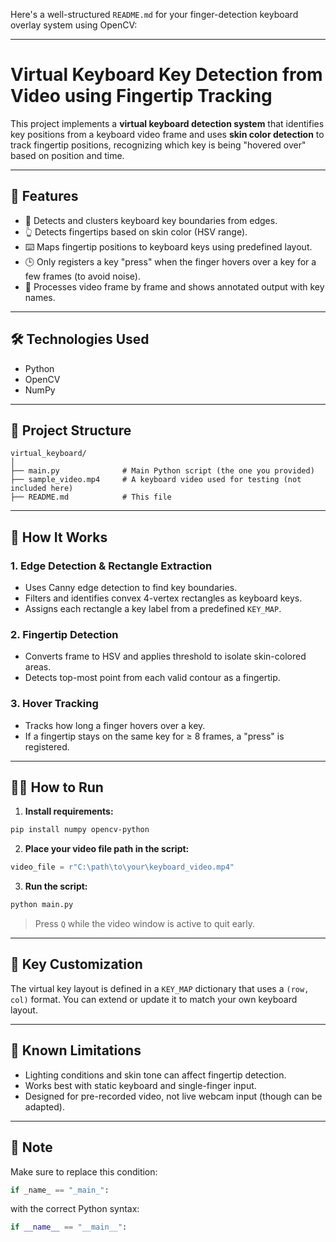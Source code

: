 Here's a well-structured `README.md` for your finger-detection keyboard overlay system using OpenCV:

---

# Virtual Keyboard Key Detection from Video using Fingertip Tracking

This project implements a **virtual keyboard detection system** that identifies key positions from a keyboard video frame and uses **skin color detection** to track fingertip positions, recognizing which key is being "hovered over" based on position and time.

---

## 📸 Features

* 🧠 Detects and clusters keyboard key boundaries from edges.
* 👆 Detects fingertips based on skin color (HSV range).
* ⌨️ Maps fingertip positions to keyboard keys using predefined layout.
* 🕒 Only registers a key "press" when the finger hovers over a key for a few frames (to avoid noise).
* 🎥 Processes video frame by frame and shows annotated output with key names.

---

## 🛠️ Technologies Used

* Python
* OpenCV
* NumPy

---

## 📁 Project Structure

```
virtual_keyboard/
│
├── main.py              # Main Python script (the one you provided)
├── sample_video.mp4     # A keyboard video used for testing (not included here)
├── README.md            # This file
```

---

## 🧪 How It Works

### 1. **Edge Detection & Rectangle Extraction**

* Uses Canny edge detection to find key boundaries.
* Filters and identifies convex 4-vertex rectangles as keyboard keys.
* Assigns each rectangle a key label from a predefined `KEY_MAP`.

### 2. **Fingertip Detection**

* Converts frame to HSV and applies threshold to isolate skin-colored areas.
* Detects top-most point from each valid contour as a fingertip.

### 3. **Hover Tracking**

* Tracks how long a finger hovers over a key.
* If a fingertip stays on the same key for ≥ 8 frames, a "press" is registered.

---

## 🧑‍💻 How to Run

1. **Install requirements:**

```bash
pip install numpy opencv-python
```

2. **Place your video file path in the script:**

```python
video_file = r"C:\path\to\your\keyboard_video.mp4"
```

3. **Run the script:**

```bash
python main.py
```

> Press `Q` while the video window is active to quit early.

---

## 🔑 Key Customization

The virtual key layout is defined in a `KEY_MAP` dictionary that uses a `(row, col)` format. You can extend or update it to match your own keyboard layout.

---

## 🚧 Known Limitations

* Lighting conditions and skin tone can affect fingertip detection.
* Works best with static keyboard and single-finger input.
* Designed for pre-recorded video, not live webcam input (though can be adapted).

---

## 📌 Note

Make sure to replace this condition:

```python
if _name_ == "_main_":
```

with the correct Python syntax:

```python
if __name__ == "__main__":
```
